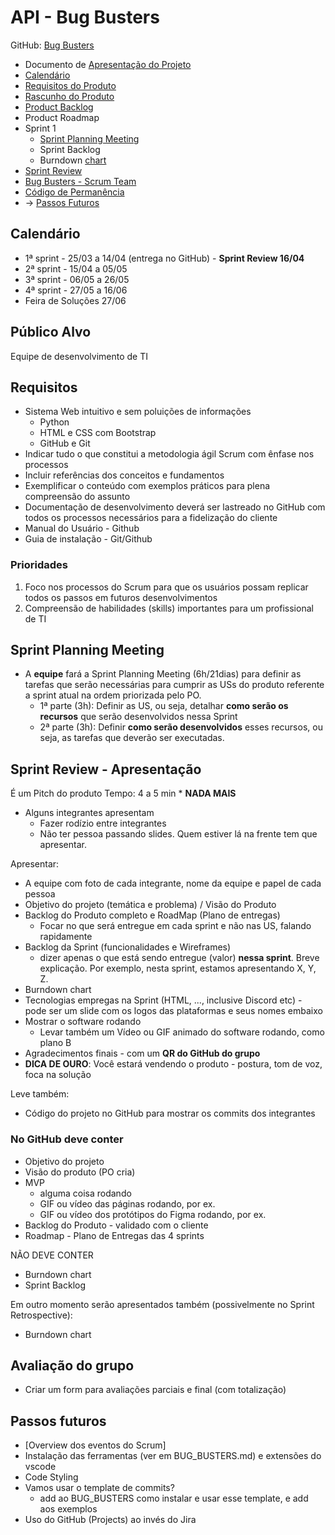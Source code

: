 # API - Bug Busters

GitHub: [Bug Busters](https://github.com/Fatec-Bug-Busters)

- Documento de [Apresentação do Projeto](https://docs.google.com/document/d/1LkdevDjwFD578DrhmSQ6BkNnMOqmkkXY/edit?usp=sharing&ouid=108813393467315987167&rtpof=true&sd=true)
- [Calendário](#calendário)
- [Requisitos do Produto](#requisitos)
- [Rascunho do Produto](./RASCUNHO_PRODUTO.md)
- [Product Backlog](https://docs.google.com/spreadsheets/d/1RvZleIbzwFYx72CYqnLYcuzUv_oSYyLeIR7zntAZfyE/edit?usp=sharing)
- Product Roadmap
- Sprint 1
  - [Sprint Planning Meeting](./Reunioes/Sprint-1-planning-meeting.md)
  - Sprint Backlog
  - Burndown [chart](https://docs.google.com/spreadsheets/d/1YiW2DtCyta22_vNEH_LkrIirSDu7Xk-9TqdXTQucmNI/edit?usp=sharing)
- [Sprint Review](#sprint-review---apresentação)
- [Bug Busters - Scrum Team](./BUG_BUSTERS.md)
- [Código de Permanência](./CODE_OF_CONDUCT.md)
- -> [Passos Futuros](#passos-futuros)

## Calendário

- 1ª sprint - 25/03 a 14/04 (entrega no GitHub) - **Sprint Review 16/04**
- 2ª sprint - 15/04 a 05/05
- 3ª sprint - 06/05 a 26/05
- 4ª sprint - 27/05 a 16/06
- Feira de Soluções 27/06

## Público Alvo

Equipe de desenvolvimento de TI

## Requisitos

- Sistema Web intuitivo e sem poluições de informações
  - Python
  - HTML e CSS com Bootstrap
  - GitHub e Git
- Indicar tudo o que constitui a metodologia ágil Scrum com ênfase nos processos
- Incluir referências dos conceitos e fundamentos
- Exemplificar o conteúdo com exemplos práticos para plena compreensão do assunto
- Documentação de desenvolvimento deverá ser lastreado no GitHub com todos os processos necessários para a fidelização do cliente
- Manual do Usuário - Github
- Guia de instalação - Git/Github

### Prioridades

1. Foco nos processos do Scrum para que os usuários possam replicar todos os passos em futuros desenvolvimentos
2. Compreensão de habilidades (skills) importantes para um profissional de TI

## Sprint Planning Meeting

- A **equipe** fará a Sprint Planning Meeting (6h/21dias) para definir as tarefas que serão necessárias para cumprir as USs do produto referente a sprint atual na ordem priorizada pelo PO.
  - 1ª parte (3h): Definir as US, ou seja, detalhar **como serão os recursos** que serão desenvolvidos nessa Sprint
  - 2ª parte (3h): Definir **como serão desenvolvidos** esses recursos, ou seja, as tarefas que deverão ser executadas.

## Sprint Review - Apresentação

É um Pitch do produto
Tempo: 4 a 5 min * **NADA MAIS**

- Alguns integrantes apresentam
  - Fazer rodízio entre integrantes
  - Não ter pessoa passando slides. Quem estiver lá na frente tem que apresentar.

Apresentar:

- A equipe com foto de cada integrante, nome da equipe e papel de cada pessoa
- Objetivo do projeto (temática e problema) / Visão do Produto
- Backlog do Produto completo e RoadMap (Plano de entregas)
  - Focar no que será entregue em cada sprint e não nas US, falando rapidamente
- Backlog da Sprint (funcionalidades e Wireframes)
  - dizer apenas o que está sendo entregue (valor) **nessa sprint**. Breve explicação. Por exemplo, nesta sprint, estamos apresentando X, Y, Z.
- Burndown chart
- Tecnologias empregas na Sprint (HTML, ..., inclusive Discord etc) - pode ser um slide com os logos das plataformas e seus nomes embaixo
- Mostrar o software rodando
  - Levar também um Vídeo ou GIF animado do software rodando, como plano B
- Agradecimentos finais - com um **QR do GitHub do grupo**
- **DICA DE OURO**: Você estará vendendo o produto - postura, tom de voz, foca na solução

Leve também:

- Código do projeto no GitHub para mostrar os commits dos integrantes

### No GitHub deve conter

- Objetivo do projeto
- Visão do produto (PO cria)
- MVP
  - alguma coisa rodando
  - GIF ou vídeo das páginas rodando, por ex.
  - GIF ou vídeo dos protótipos do Figma rodando, por ex.
- Backlog do Produto - validado com o cliente
- Roadmap - Plano de Entregas das 4 sprints

NÃO DEVE CONTER

- Burndown chart
- Sprint Backlog

Em outro momento serão apresentados também  (possivelmente no Sprint Retrospective):

- Burndown chart

## Avaliação do grupo

- Criar um form para avaliações parciais e final (com totalização)

## Passos futuros

- [Overview dos eventos do Scrum]
- Instalação das ferramentas (ver em BUG_BUSTERS.md) e extensões do vscode
- Code Styling
- Vamos usar o template de commits?
  - add ao BUG_BUSTERS como instalar e usar esse template, e add aos exemplos
- Uso do GitHub (Projects) ao invés do Jira
